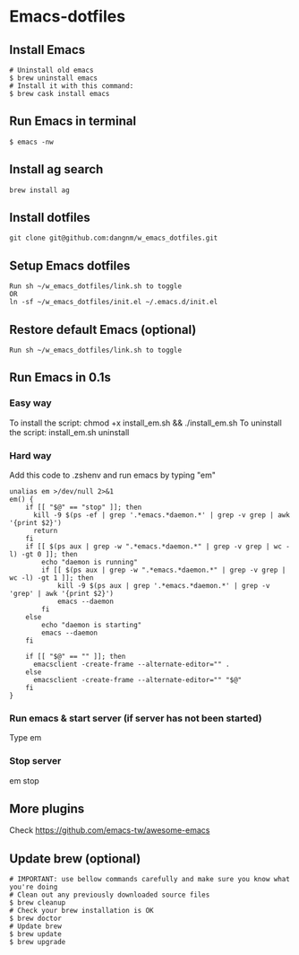 # Emacs-dotfiles

## Install Emacs
    # Uninstall old emacs
    $ brew uninstall emacs
    # Install it with this command:
    $ brew cask install emacs

## Run Emacs in terminal
    $ emacs -nw

## Install ag search
    brew install ag

## Install dotfiles
    git clone git@github.com:dangnm/w_emacs_dotfiles.git
## Setup Emacs dotfiles
    Run sh ~/w_emacs_dotfiles/link.sh to toggle
    OR
    ln -sf ~/w_emacs_dotfiles/init.el ~/.emacs.d/init.el

## Restore default Emacs (optional)
    Run sh ~/w_emacs_dotfiles/link.sh to toggle

## Run Emacs in 0.1s
### Easy way
To install the script: chmod +x install_em.sh && ./install_em.sh
To uninstall the script: install_em.sh uninstall
### Hard way
Add this code to .zshenv and run emacs by typing "em"
```
unalias em >/dev/null 2>&1
em() {
    if [[ "$@" == "stop" ]]; then
      kill -9 $(ps -ef | grep '.*emacs.*daemon.*' | grep -v grep | awk '{print $2}')
      return
    fi
    if [[ $(ps aux | grep -w ".*emacs.*daemon.*" | grep -v grep | wc -l) -gt 0 ]]; then
        echo "daemon is running"
        if [[ $(ps aux | grep -w ".*emacs.*daemon.*" | grep -v grep | wc -l) -gt 1 ]]; then
            kill -9 $(ps aux | grep '.*emacs.*daemon.*' | grep -v 'grep' | awk '{print $2}')
            emacs --daemon
        fi
    else
        echo "daemon is starting"
        emacs --daemon
    fi

    if [[ "$@" == "" ]]; then
      emacsclient -create-frame --alternate-editor="" .
    else
      emacsclient -create-frame --alternate-editor="" "$@"
    fi
}
```
### Run emacs & start server (if server has not been started)
Type em
### Stop server
em stop

## More plugins
Check https://github.com/emacs-tw/awesome-emacs

## Update brew (optional)
    # IMPORTANT: use bellow commands carefully and make sure you know what you're doing
    # Clean out any previously downloaded source files
    $ brew cleanup
    # Check your brew installation is OK
    $ brew doctor
    # Update brew
    $ brew update 
    $ brew upgrade
